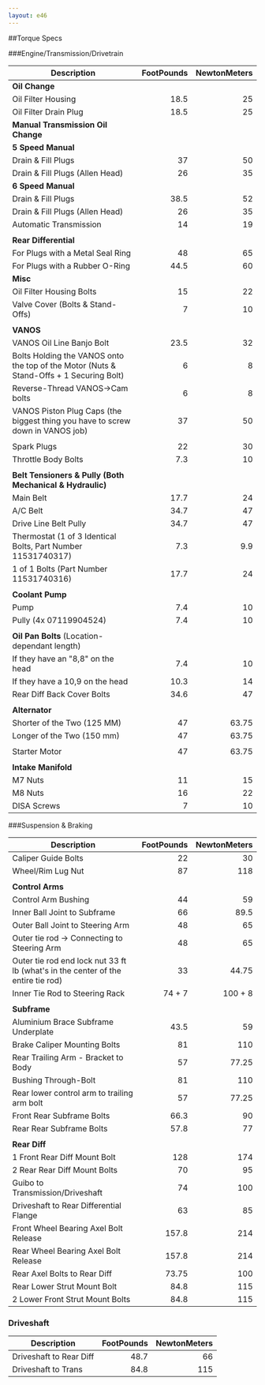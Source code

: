 ```yaml
---
layout: e46
---
```



##Torque Specs


###Engine/Transmission/Drivetrain

| Description                                                                             | FootPounds | NewtonMeters |
| --------------------------------------------------------------------------------------- | ---------: | -----------: |
| **Oil Change**                                                                          |            |              |
| Oil Filter Housing                                                                      |       18.5 |           25 |
| Oil Filter Drain Plug                                                                   |       18.5 |           25 |
| **Manual Transmission Oil Change**                                                      |            |              |
| **5 Speed Manual**                                                                      |            |              |
| Drain & Fill Plugs                                                                      |         37 |           50 |
| Drain & Fill Plugs (Allen Head)                                                         |         26 |           35 |
| **6 Speed Manual**                                                                      |            |              |
| Drain & Fill Plugs                                                                      |       38.5 |           52 |
| Drain & Fill Plugs (Allen Head)                                                         |         26 |           35 |
| Automatic Transmission                                                                  |         14 |           19 |
|                                                                                         |            |              |
| **Rear Differential**                                                                   |            |              |
| For Plugs with a Metal Seal Ring                                                        |         48 |           65 |
| For Plugs with a Rubber O-Ring                                                          |       44.5 |           60 |
| **Misc**                                                                                |            |              |
| Oil Filter Housing Bolts                                                                |         15 |           22 |
| Valve Cover (Bolts & Stand-Offs)                                                        |          7 |           10 |
|                                                                                         |            |              |
| **VANOS**                                                                               |            |              |
| VANOS Oil Line Banjo Bolt                                                               |       23.5 |           32 |
| Bolts Holding the VANOS onto the top of the Motor (Nuts & Stand-Offs + 1 Securing Bolt) |          6 |            8 |
| Reverse-Thread VANOS->Cam bolts                                                         |          6 |            8 |
| VANOS Piston Plug Caps (the biggest thing you have to screw down in VANOS job)          |         37 |           50 |
|                                                                                         |            |              |
| Spark Plugs                                                                             |         22 |           30 |
| Throttle Body Bolts                                                                     |        7.3 |           10 |
|                                                                                         |            |              |
| **Belt Tensioners & Pully (Both Mechanical & Hydraulic)**                               |            |              |
| Main Belt                                                                               |       17.7 |           24 |
| A/C Belt                                                                                |       34.7 |           47 |
| Drive Line Belt Pully                                                                   |       34.7 |           47 |
| Thermostat (1 of 3 Identical Bolts, Part Number 11531740317)                            |        7.3 |          9.9 |
| 1 of 1 Bolts (Part Number 11531740316)                                                  |       17.7 |           24 |
|                                                                                         |            |              |
| **Coolant Pump**                                                                        |            |              |
| Pump                                                                                    |        7.4 |           10 |
| Pully (4x 07119904524)                                                                  |        7.4 |           10 |
|                                                                                         |            |              |
| **Oil Pan Bolts** (Location-dependant length)                                           |            |              |
| If they have an "8,8" on the head                                                       |        7.4 |           10 |
| If they have a 10,9 on the head                                                         |       10.3 |           14 |
| Rear Diff Back Cover Bolts                                                              |       34.6 |           47 |
|                                                                                         |            |              |
| **Alternator**                                                                          |            |              |
| Shorter of the Two (125 MM)                                                             |         47 |        63.75 |
| Longer of the Two (150 mm)                                                              |         47 |        63.75 |
|                                                                                         |            |              |
| Starter Motor                                                                           |         47 |        63.75 |
|                                                                                         |            |              |
| **Intake Manifold**                                                                     |            |              |
| M7 Nuts                                                                                 |         11 |           15 |
| M8 Nuts                                                                                 |         16 |           22 |
| DISA Screws                                                                             |          7 |           10 |


###Suspension & Braking

| Description                                                                      | FootPounds | NewtonMeters |
| -------------------------------------------------------------------------------- | ---------: | -----------: |
| Caliper Guide Bolts                                                              |         22 |           30 |
| Wheel/Rim Lug Nut                                                                |         87 |          118 |
|                                                                                  |            |              |
| **Control Arms**                                                                 |            |              |
| Control Arm Bushing                                                              |         44 |           59 |
| Inner Ball Joint to Subframe                                                     |         66 |         89.5 |
| Outer Ball Joint to Steering Arm                                                 |         48 |           65 |
| Outer tie rod -> Connecting to Steering Arm                                      |         48 |           65 |
| Outer tie rod end lock nut 33 ft lb (what's in the center of the entire tie rod) |         33 |        44.75 |
| Inner Tie Rod to Steering Rack                                                   |     74 + 7 |      100 + 8 |
|                                                                                  |            |              |
| **Subframe**                                                                     |            |              |
| Aluminium Brace Subframe Underplate                                              |       43.5 |           59 |
| Brake Caliper Mounting Bolts                                                     |         81 |          110 |
| Rear Trailing Arm - Bracket to Body                                              |         57 |        77.25 |
| Bushing Through-Bolt                                                             |         81 |          110 |
| Rear lower control arm to trailing arm bolt                                      |         57 |        77.25 |
| Front Rear Subframe Bolts                                                        |       66.3 |           90 |
| Rear Rear Subframe Bolts                                                         |       57.8 |           77 |
|                                                                                  |            |              |
| **Rear Diff**                                                                    |            |              |
| 1 Front Rear Diff Mount Bolt                                                     |        128 |          174 |
| 2 Rear Rear Diff Mount Bolts                                                     |         70 |           95 |
| Guibo to Transmission/Driveshaft                                                 |         74 |          100 |
| Driveshaft to Rear Differential Flange                                           |         63 |           85 |
| Front Wheel Bearing Axel Bolt Release                                            |      157.8 |          214 |
| Rear Wheel Bearing Axel Bolt Release                                             |      157.8 |          214 |
| Rear Axel Bolts to Rear Diff                                                     |      73.75 |          100 |
| Rear Lower Strut Mount Bolt                                                      |       84.8 |          115 |
| 2 Lower Front Strut Mount Bolts                                                  |       84.8 |          115 |


### Driveshaft

| Description             | FootPounds | NewtonMeters |
| ----------------------- | ---------: | -----------: |
| Driveshaft to Rear Diff |       48.7 |           66 |
| Driveshaft to Trans     |       84.8 |          115 |

